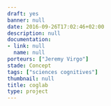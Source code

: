 ```yaml
---
draft: yes
banner: null
date: 2016-09-26T17:02:46+02:00
description: null
documentation:
- link: null
  name: null
porteurs: ["Jeremy Virgo"]
stade: Concept
tags: ["sciences cognitives"]
thumbnail: null
title: coglab
type: project
---
```

